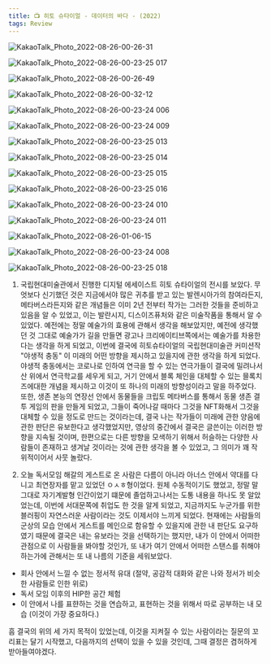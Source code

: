 ```yaml
---
title: 📺 히토 슈타이얼 - 데이터의 바다 - (2022)
tags: Review
---
```



![KakaoTalk_Photo_2022-08-26-00-26-31](https://user-images.githubusercontent.com/50545088/186706509-faac049c-2441-4759-869e-c68b33585f15.jpeg)

![KakaoTalk_Photo_2022-08-26-00-23-25 017](https://user-images.githubusercontent.com/50545088/186708553-eeaa5f87-eef8-483f-9018-ee4423355018.jpeg)


![KakaoTalk_Photo_2022-08-26-00-26-49](https://user-images.githubusercontent.com/50545088/186707096-652e6f62-5c6b-46eb-b0e7-dbbf6279a573.jpeg)


![KakaoTalk_Photo_2022-08-26-00-32-12](https://user-images.githubusercontent.com/50545088/186707798-f4db5700-b694-4084-b634-cca5611b14bb.jpeg)


![KakaoTalk_Photo_2022-08-26-00-23-24 006](https://user-images.githubusercontent.com/50545088/186707988-3ec481ff-b979-4481-85e2-0186a8a019ff.jpeg)


![KakaoTalk_Photo_2022-08-26-00-23-24 009](https://user-images.githubusercontent.com/50545088/186707261-48fddecd-e9f1-4de4-b3b6-de63de01de89.jpeg)


![KakaoTalk_Photo_2022-08-26-00-23-25 013](https://user-images.githubusercontent.com/50545088/186708292-4f80d1d2-9154-4b19-b5ec-696db6aba9b7.jpeg)

![KakaoTalk_Photo_2022-08-26-00-23-25 014](https://user-images.githubusercontent.com/50545088/186708372-2bbacf43-2590-4137-819e-2594b8474d3f.jpeg)

![KakaoTalk_Photo_2022-08-26-00-23-25 015](https://user-images.githubusercontent.com/50545088/186708544-5bf6a8e7-612e-4938-b887-d33218a0c25b.jpeg)


![KakaoTalk_Photo_2022-08-26-00-23-25 016](https://user-images.githubusercontent.com/50545088/186708547-f6aa1092-f1ac-48ee-99ca-bba7ab6797e5.jpeg)


![KakaoTalk_Photo_2022-08-26-00-23-24 010](https://user-images.githubusercontent.com/50545088/186708714-add08044-2ee2-4e5a-a565-e7e727f3e72e.jpeg)


![KakaoTalk_Photo_2022-08-26-00-23-24 011](https://user-images.githubusercontent.com/50545088/186708733-c697156c-1b82-4f34-bfb2-2c11cadbf60b.jpeg)


![KakaoTalk_Photo_2022-08-26-01-06-15](https://user-images.githubusercontent.com/50545088/186715136-3daad3c7-ee9d-4d61-b891-75ccc49198e2.jpeg)


![KakaoTalk_Photo_2022-08-26-00-23-24 008](https://user-images.githubusercontent.com/50545088/186708728-790d599e-e35e-4089-957b-c812c32b0d7f.jpeg)


![KakaoTalk_Photo_2022-08-26-00-23-25 018](https://user-images.githubusercontent.com/50545088/186708559-d57aa897-9b5d-49d3-8898-b97923406298.jpeg)


1. 국립현대미술관에서 진행한 디지털 에세이스트 히토 슈타이얼의 전시를 보았다. 무엇보다 신기했던 것은 지금에서야 많은 귀추를 받고 있는 발렌시아가의 참여라든지, 메타버스라든지와 같은 개념들은 이미 2년 전부터 작가는 그러한 것들을 준비하고 있음을 알 수 있었고, 이는 발란시지, 디스이즈퓨처와 같은 미술작품을 통해서 알 수 있었다. 예전에는 정말 예술가의 효용에 관해서 생각을 해보았지만, 예전에 생각했던 것 그대로 예술가가 길을 만들면 광고나 크리에이티브쪽에서는 예술가를 차용한다는 생각을 하게 되었고, 이번에 결국에 히토슈타이얼의 국립현대미술관 커미션작 "야생적 충동" 이 미래의 어떤 방향을 제시하고 있을지에 관한 생각을 하게 되었다. 야생적 충동에서는 코로나로 인하여 연극을 할 수 있는 연극가들이 결국에 밀려나서 산 위에서 연극학교를 세우게 되고, 거기 안에서 블록 체인을 대체할 수 있는 믈록치즈에대한 개념을 제시하고 이것이 또 하나의 미래의 방향성이라고 말을 하주었다. 
 또한, 생존 본능의 연장선 안에서 동물들을 크립토 메타버스를 통해서 동물 생존 결투 게임의 판을 만들게 되었고, 그들이 죽어나갈 때마다 그것을 NFT화해서 그것을 대체할 수 있을 정도로 만드는 것이라는데, 결국 나는 작가들이 미래에 관한 양음에 관한 판단은 유보한다고 생각했었지만, 영상의 중간에서 결국은 글쓴이는 이러한 방향을 지속될 것이며, 한편으로는 다른 방향을 모색하기 위해서 허슬하는 다양한 사람들이 존재하고 생겨날 것이라는 것에 관한 생각을 볼 수 있었고, 그 의미가 꽤 작위적이어서 사뭇 놀랐다.

 2. 오늘 독서모임 해갈의 게스트로 온 사람은 다름이 아니라 아너스 안에서 약대를 다니고 최연장자를 맡고 있었던 ㅇㅅㅎ형이었다. 원체 수동적이기도 했었고, 정말 말 그대로 자기계발형 인간이었기 떄문에 졸업하고나서는 도통 내용을 하나도 못 알았었는데, 이번에 서대문쪽에 취업도 한 것을 알게 되었고, 지금까지도 누군가를 위한 블러핑이 자연스러운 사람이라는 것도 이제서야 느끼게 되었다. 현재에는 사람들의 군상의 모습 안에서 게스트를 메인으로 함유할 수 있을지에 관한 내 판단도 요구하였기 때문에 결국은 내는 유보라는 것을 선택하기는 했지만, 내가 이 안에서 어떠한 관점으로 이 사람들을 봐야할 것인가, 또 내가 여기 안에서 어떠한 스탠스를 취해야하는가에 관해서는 또 내 나름의 기준을 세워보았다.

 - 회사 안에서 느낄 수 없는 정서적 유대 (절약, 공감적 대화와 같은 나와 정서가 비슷한 사람들로 인한 위로)
 - 독서 모임 이후의 HIP한 공간 체험
 - 이 안에서 나를 표햔하는 것을 연습하고, 표현하는 것을 위해서 따로 공부하는 내 모습 (이것이 가장 중요하다.)

 흠 결국의 위의 세 가지 목적이 있었는데, 이것을 지켜질 수 있는 사람이라는 질문의 꼬리표는 달기 시작했고, 다음까지의 선택이 있을 수 있을 것인데, 그때 결정은 겸허하게 받아들여야겠다.